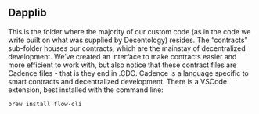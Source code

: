 ## Dapplib

This is the folder where the majority of our custom code (as in the code we write built on what was supplied by Decentology) resides. The “contracts” sub-folder houses our contracts, which are the mainstay of decentralized development. We’ve created an interface to make contracts easier and more efficient to work with, but also notice that these contract files are Cadence files - that is they end in .CDC. Cadence is a language specific to smart contracts and decentralized development. There is a VSCode extension, best installed with the command line:

```sh
brew install flow-cli
```
